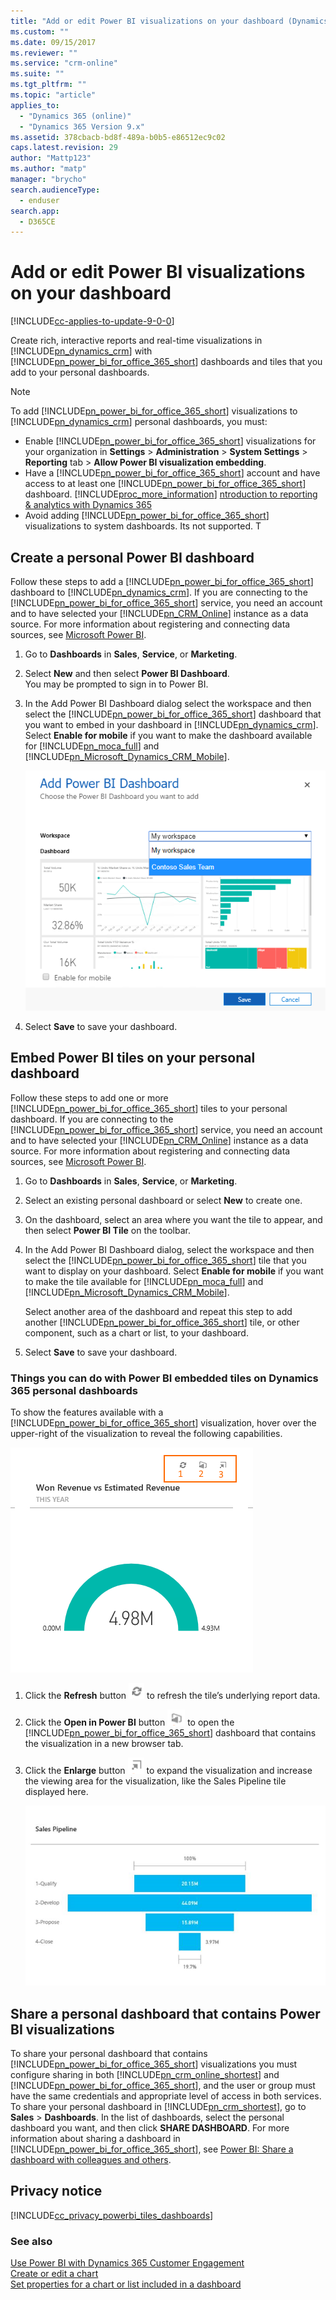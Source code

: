 ```yaml
---
title: "Add or edit Power BI visualizations on your dashboard (Dynamics 365 Customer Engagement) | MicrosoftDocs"
ms.custom: ""
ms.date: 09/15/2017
ms.reviewer: ""
ms.service: "crm-online"
ms.suite: ""
ms.tgt_pltfrm: ""
ms.topic: "article"
applies_to: 
  - "Dynamics 365 (online)"
  - "Dynamics 365 Version 9.x"
ms.assetid: 378cbacb-bd8f-489a-b0b5-e86512ec9c02
caps.latest.revision: 29
author: "Mattp123"
ms.author: "matp"
manager: "brycho"
search.audienceType: 
  - enduser
search.app: 
  - D365CE
---
```

# Add or edit Power BI visualizations on your dashboard

[!INCLUDE[cc-applies-to-update-9-0-0](../includes/cc_applies_to_update_9_0_0.md)]

Create rich, interactive reports and real-time visualizations in [!INCLUDE[pn_dynamics_crm](../includes/pn-dynamics-crm.md)] with [!INCLUDE[pn_power_bi_for_office_365_short](../includes/pn-power-bi-for-office-365-short.md)] dashboards and  tiles that you add  to your personal dashboards.  
  
> [!NOTE]
> To add [!INCLUDE[pn_power_bi_for_office_365_short](../includes/pn-power-bi-for-office-365-short.md)] visualizations to [!INCLUDE[pn_dynamics_crm](../includes/pn-dynamics-crm.md)] personal dashboards, you must:  
> 
> - Enable [!INCLUDE[pn_power_bi_for_office_365_short](../includes/pn-power-bi-for-office-365-short.md)] visualizations for your organization in **Settings** > **Administration** > **System Settings** > **Reporting** tab > **Allow Power BI visualization embedding**.  
> - Have a [!INCLUDE[pn_power_bi_for_office_365_short](../includes/pn-power-bi-for-office-365-short.md)] account and have access to at least one [!INCLUDE[pn_power_bi_for_office_365_short](../includes/pn-power-bi-for-office-365-short.md)] dashboard. [!INCLUDE[proc_more_information](../includes/proc-more-information.md)] [ntroduction to reporting &amp; analytics with Dynamics 365](../analytics/reporting-analytics-with-dynamics-365.md)  
> - Avoid adding [!INCLUDE[pn_power_bi_for_office_365_short](../includes/pn-power-bi-for-office-365-short.md)] visualizations to system dashboards. Its not supported. T
  
<a name="embedPBDashboard"></a>
## Create a personal Power BI dashboard
  Follow these steps to add a [!INCLUDE[pn_power_bi_for_office_365_short](../includes/pn-power-bi-for-office-365-short.md)] dashboard to [!INCLUDE[pn_dynamics_crm](../includes/pn-dynamics-crm.md)]. If you are connecting to the [!INCLUDE[pn_power_bi_for_office_365_short](../includes/pn-power-bi-for-office-365-short.md)] service, you need an account and to have selected your [!INCLUDE[pn_CRM_Online](../includes/pn-crm-online.md)] instance as a data source. For more information about registering and connecting data sources, see [Microsoft Power BI](https://powerbi.microsoft.com/).  

1. Go to **Dashboards** in **Sales**, **Service**, or **Marketing**.  
  
2. Select **New** and then select **Power BI Dashboard**.  
   You may be prompted to sign in to Power BI.

3. In the Add Power BI Dashboard dialog select the workspace and then select the [!INCLUDE[pn_power_bi_for_office_365_short](../includes/pn-power-bi-for-office-365-short.md)] dashboard that you want to embed in your dashboard in [!INCLUDE[pn_dynamics_crm](../includes/pn-dynamics-crm.md)]. Select **Enable for mobile** if you want to make the dashboard available for [!INCLUDE[pn_moca_full](../includes/pn-moca-full.md)] and [!INCLUDE[pn_Microsoft_Dynamics_CRM_Mobile](../includes/pn-dyn-365-phones.md)].

    ![Add a Power BI tile to your personal dashboard](../basics/media/workspace-add-power-bi-dashboard.PNG "Add a Power BI tile to your personal dashboard") 

4. Select **Save** to save your dashboard.
 
<a name="embedPBItiles"></a>   
## Embed  Power BI tiles on your personal dashboard  
 Follow these steps to add one or more [!INCLUDE[pn_power_bi_for_office_365_short](../includes/pn-power-bi-for-office-365-short.md)] tiles to your personal dashboard. If you are connecting to the [!INCLUDE[pn_power_bi_for_office_365_short](../includes/pn-power-bi-for-office-365-short.md)] service, you need an account and to have selected your [!INCLUDE[pn_CRM_Online](../includes/pn-crm-online.md)] instance as a data source. For more information about registering and connecting data sources, see [Microsoft Power BI](https://powerbi.microsoft.com/).  
  
1. Go to **Dashboards** in **Sales**, **Service**, or **Marketing**.  
  
2. Select an existing personal dashboard or select **New** to create one.  
  
3. On the dashboard, select an area  where you want the tile to appear, and then select **Power BI Tile** on the toolbar.  
  
4. In the Add Power BI Dashboard dialog, select the workspace and then select the [!INCLUDE[pn_power_bi_for_office_365_short](../includes/pn-power-bi-for-office-365-short.md)] tile that you want to display on your dashboard. Select **Enable for mobile** if you want to make the tile available for [!INCLUDE[pn_moca_full](../includes/pn-moca-full.md)] and [!INCLUDE[pn_Microsoft_Dynamics_CRM_Mobile](../includes/pn-dyn-365-phones.md)].  
  
     Select another area of the dashboard and repeat this step to add another [!INCLUDE[pn_power_bi_for_office_365_short](../includes/pn-power-bi-for-office-365-short.md)] tile, or other component, such as a chart or list, to your dashboard.  
  
5. Select **Save** to save your dashboard.  
  
<a name="PBIthings"></a>   
### Things you can do with Power BI embedded tiles on Dynamics 365 personal dashboards  
 To show the features available with a [!INCLUDE[pn_power_bi_for_office_365_short](../includes/pn-power-bi-for-office-365-short.md)] visualization, hover over the upper-right of the visualization to reveal the following capabilities.  
  
 ![Embed Power BI tile features](../basics/media/embed-powerbi-tile-features.PNG "Embed Power BI tile features")  
  
1. Click the **Refresh** button ![Refresh button](../basics/media/embed-pbi-tile-refresh-button.PNG "Refresh button") to refresh the tile’s underlying report data.  
  
2. Click the **Open in Power BI** button ![Open in Power BI button](../basics/media/open-in-power-bi.PNG "Open in Power BI button") to open the [!INCLUDE[pn_power_bi_for_office_365_short](../includes/pn-power-bi-for-office-365-short.md)] dashboard that contains the visualization  in a new browser tab.  
  
3. Click the **Enlarge** button ![Enlarge tile](../basics/media/embed-pbi-tile-enlarge-button.PNG "Enlarge tile") to expand the visualization and increase the viewing area for the visualization, like the Sales Pipeline tile displayed here.  
  
   ![Enlarged embedded Power BI tile](../basics/media/embed-power-bi-tile-features.png "Enlarged embedded Power BI tile")  
  
<a name="sharePBIdashboard"></a>   
## Share a personal dashboard that contains Power BI visualizations  
 To share your personal dashboard that contains [!INCLUDE[pn_power_bi_for_office_365_short](../includes/pn-power-bi-for-office-365-short.md)] visualizations you must configure sharing in both [!INCLUDE[pn_crm_online_shortest](../includes/pn-crm-online-shortest.md)] and [!INCLUDE[pn_power_bi_for_office_365_short](../includes/pn-power-bi-for-office-365-short.md)],  and the user or group must have the same credentials and appropriate level of access  in both services.     To share your personal dashboard in [!INCLUDE[pn_crm_shortest](../includes/pn-crm-shortest.md)], go to **Sales** > **Dashboards**. In the list of dashboards, select the personal dashboard you want, and then click **SHARE DASHBOARD**. For more information about sharing a dashboard in [!INCLUDE[pn_power_bi_for_office_365_short](../includes/pn-power-bi-for-office-365-short.md)], see [Power BI: Share a dashboard with colleagues and others](https://powerbi.microsoft.com/documentation/powerbi-service-share-unshare-dashboard/).  
  
<a name="privacy"></a>   
## Privacy notice  
[!INCLUDE[cc_privacy_powerbi_tiles_dashboards](../includes/cc-privacy-powerbi-tiles-dashboards.md)]
  
### See also  
 [Use Power BI with Dynamics 365 Customer Engagement](../analytics/reporting-analytics-with-dynamics-365.md)   
 [Create or edit a chart](../basics/create-edit-chart.md)   
 [Set properties for a chart or list included in a dashboard](../customize/set-properties-chart-list-included-dashboard.md)
